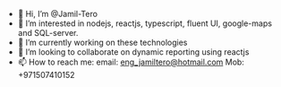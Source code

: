 - 👋 Hi, I’m @Jamil-Tero
- 👀 I’m interested in nodejs, reactjs, typescript, fluent UI, google-maps and SQL-server.
- 🌱 I’m currently working on these technologies
- 💞️ I’m looking to collaborate on dynamic reporting using reactjs
- 📫 How to reach me: email: eng_jamiltero@hotmail.com Mob: +971507410152

<!---
Jamil-Tero/Jamil-Tero is a ✨ special ✨ repository because its `README.md` (this file) appears on your GitHub profile.
You can click the Preview link to take a look at your changes.
--->
